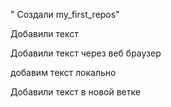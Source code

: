 " Создали my_first_repos" 

Добавили текст

Добавили текст через веб браузер


добавим текст локально

Добавили текст в новой ветке
